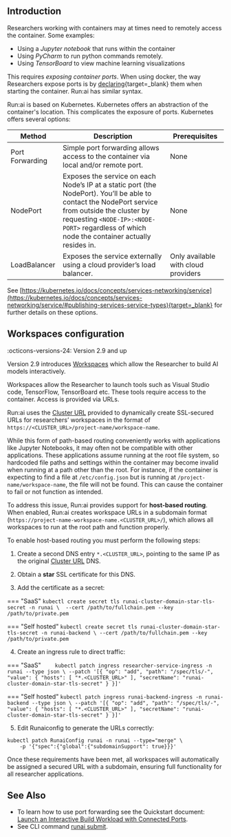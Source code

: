 ## Introduction

Researchers working with containers may at times need to remotely access the container. Some examples:

*   Using a _Jupyter_ _notebook_ that runs within the container
*   Using _PyCharm_ to run python commands remotely.
*   Using _TensorBoard_ to view machine learning visualizations

This requires _exposing container ports_. When using docker, the way Researchers expose ports is by [declaring](https://docs.docker.com/engine/reference/commandline/run/){target=_blank} them when starting the container. Run:ai has similar syntax.

Run:ai is based on Kubernetes. Kubernetes offers an abstraction of the container's location. This complicates the exposure of ports. Kubernetes offers several options:

| Method | Description | Prerequisites |
|--------|-------------|---------------|
| Port Forwarding | Simple port forwarding allows access to the container via local and/or remote port. | None |
| NodePort | Exposes the service on each Node’s IP at a static port (the NodePort). You’ll be able to contact the NodePort service from outside the cluster by requesting `<NODE-IP>:<NODE-PORT>` regardless of which node the container actually resides in. | None |  
| LoadBalancer | Exposes the service externally using a cloud provider’s load balancer. | Only available with cloud providers | 


See [https://kubernetes.io/docs/concepts/services-networking/service](https://kubernetes.io/docs/concepts/services-networking/service/#publishing-services-service-types){target=_blank} for further details on these options.



## Workspaces configuration

:octicons-versions-24: Version 2.9 and up 

Version 2.9 introduces [Workspaces](../../../Researcher/user-interface/workspaces/overview.md) which allow the Researcher to build AI models interactively. 

Workspaces allow the Researcher to launch tools such as Visual Studio code, TensorFlow, TensorBoard etc. These tools require access to the container. Access is provided via URLs. 

Run:ai uses the [Cluster URL](../cluster-setup/cluster-prerequisites.md#cluster-url) provided to dynamically create SSL-secured URLs for researchers’ workspaces in the format of `https://<CLUSTER_URL>/project-name/workspace-name`.

While this form of path-based routing conveniently works with applications like Jupyter Notebooks, it may often not be compatible with other applications. These applications assume running at the root file system, so hardcoded file paths and settings within the container may become invalid when running at a path other than the root. For instance, if the container is expecting to find a file at `/etc/config.json` but is running at `/project-name/workspace-name`, the file will not be found. This can cause the container to fail or not function as intended.

To address this issue, Run:ai provides support for __host-based routing__. When enabled, Run:ai creates workspace URLs in a subdomain format (`https://project-name-workspace-name.<CLUSTER_URL>/`), which allows all workspaces to run at the root path and function properly. 

To enable host-based routing you must perform the following steps:

1. Create a second DNS entry  `*.<CLUSTER_URL>`, pointing to the same IP as the original [Cluster URL](../cluster-setup/cluster-prerequisites.md#cluster-url) DNS.
2. Obtain a __star__ SSL certificate for this DNS.


3. Add the certificate as a secret:

=== "SaaS" 
    ```
    kubectl create secret tls runai-cluster-domain-star-tls-secret -n runai \ 
        --cert /path/to/fullchain.pem --key /path/to/private.pem
    ```

=== "Self hosted"
    ```
    kubectl create secret tls runai-cluster-domain-star-tls-secret -n runai-backend \
        --cert /path/to/fullchain.pem --key /path/to/private.pem
    ```

4. Create an ingress rule to direct traffic:

=== "SaaS" 
    ```    
    kubectl patch ingress researcher-service-ingress -n runai --type json \
        --patch '[{ "op": "add", "path": "/spec/tls/-", "value": { "hosts": [ "*.<CLUSTER_URL>" ], "secretName": "runai-cluster-domain-star-tls-secret" } }]'
    ```

=== "Self hosted"
    ```
    kubectl patch ingress runai-backend-ingress -n runai-backend --type json \
        --patch '[{ "op": "add", "path": "/spec/tls/-", "value": { "hosts": [ "*.<CLUSTER_URL>" ], "secretName": "runai-cluster-domain-star-tls-secret" } }]'
    ```

5. Edit Runaiconfig to generate the URLs correctly:

```
kubectl patch RunaiConfig runai -n runai --type="merge" \
    -p '{"spec":{"global":{"subdomainSupport": true}}}' 
```

Once these requirements have been met, all workspaces will automatically be assigned a secured URL with a subdomain, ensuring full functionality for all researcher applications.

## See Also

* To learn how to use port forwarding see the Quickstart document:  [Launch an Interactive Build Workload with Connected Ports](../../../Researcher/Walkthroughs/walkthrough-build-ports.md).
* See CLI command [runai submit](../../../Researcher/cli-reference/runai-submit.md).
